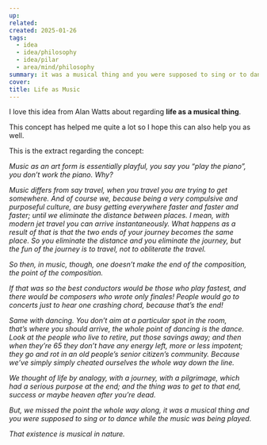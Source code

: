 ```yaml
---
up:
related:
created: 2025-01-26
tags:
  - idea
  - idea/philosophy
  - idea/pilar
  - area/mind/philosophy
summary: it was a musical thing and you were supposed to sing or to dance while the music was being played.
cover:
title: Life as Music
---
```

I love this idea from Alan Watts 
about regarding **life as a musical thing**. 

This concept has helped me quite a lot 
so I hope this can also help you as well. 

This is the extract regarding the concept: 

_Music as an art form is essentially playful, 
you say you “play the piano”, you don’t work the piano. 
Why?_

_Music differs from say travel, 
when you travel you are trying to get somewhere. 
And of course we, because being a very compulsive and_  
_purposeful culture, are busy getting everywhere faster and faster and_  
_faster; until we eliminate the distance between places. I mean, with_  
_modern jet travel you can arrive instantaneously. What happens as a_  
_result of that is that the two ends of your journey becomes the same_  
_place. So you eliminate the distance and you eliminate the journey, but_  
_the fun of the journey is to travel, not to obliterate the travel._

_So then, in music, though, 
one doesn’t make the end of the composition, 
the point of the composition._

_If that was so the best conductors would be those who play fastest, and_  
_there would be composers who wrote only finales! People would go to_  
_concerts just to hear one crashing chord, because that’s the end!_

_Same with dancing. You don’t aim at a particular spot in the room,_  
_that’s where you should arrive, the whole point of dancing is the dance._  
_Look at the people who live to retire, put those savings away; and then_  
_when they’re 65 they don’t have any energy left, more or less impotent;_  
_they go and rot in an old people’s senior citizen’s community. Because_  
_we’ve simply simply cheated ourselves the whole way down the line._

_We thought of life by analogy, with a journey, with a pilgrimage, which_  
_had a serious purpose at the end; and the thing was to get to that end,_  
_success or maybe heaven after you’re dead._

_But, we missed the point the whole way along, it was a musical thing and_  
_you were supposed to sing or to dance while the music was being played._

_That existence is musical in nature._

